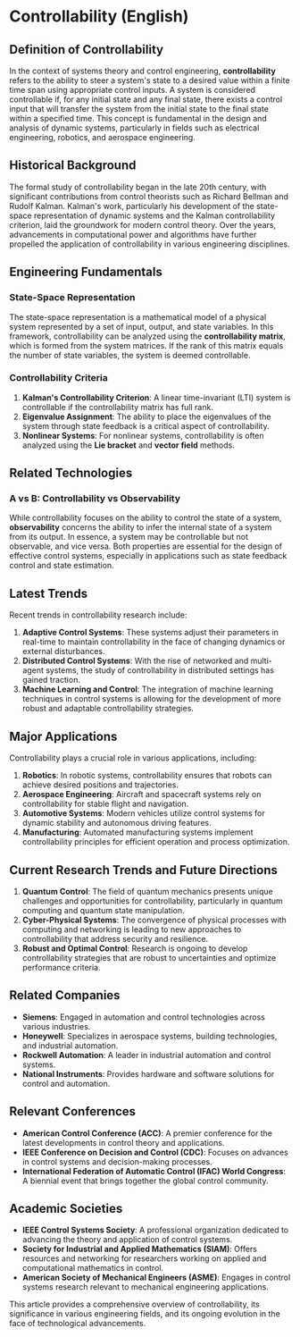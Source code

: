 # Controllability (English)

## Definition of Controllability

In the context of systems theory and control engineering, **controllability** refers to the ability to steer a system's state to a desired value within a finite time span using appropriate control inputs. A system is considered controllable if, for any initial state and any final state, there exists a control input that will transfer the system from the initial state to the final state within a specified time. This concept is fundamental in the design and analysis of dynamic systems, particularly in fields such as electrical engineering, robotics, and aerospace engineering.

## Historical Background

The formal study of controllability began in the late 20th century, with significant contributions from control theorists such as Richard Bellman and Rudolf Kalman. Kalman's work, particularly his development of the state-space representation of dynamic systems and the Kalman controllability criterion, laid the groundwork for modern control theory. Over the years, advancements in computational power and algorithms have further propelled the application of controllability in various engineering disciplines.

## Engineering Fundamentals

### State-Space Representation

The state-space representation is a mathematical model of a physical system represented by a set of input, output, and state variables. In this framework, controllability can be analyzed using the **controllability matrix**, which is formed from the system matrices. If the rank of this matrix equals the number of state variables, the system is deemed controllable.

### Controllability Criteria

1. **Kalman's Controllability Criterion**: A linear time-invariant (LTI) system is controllable if the controllability matrix has full rank.
2. **Eigenvalue Assignment**: The ability to place the eigenvalues of the system through state feedback is a critical aspect of controllability.
3. **Nonlinear Systems**: For nonlinear systems, controllability is often analyzed using the **Lie bracket** and **vector field** methods.

## Related Technologies

### A vs B: Controllability vs Observability

While controllability focuses on the ability to control the state of a system, **observability** concerns the ability to infer the internal state of a system from its output. In essence, a system may be controllable but not observable, and vice versa. Both properties are essential for the design of effective control systems, especially in applications such as state feedback control and state estimation.

## Latest Trends

Recent trends in controllability research include:

1. **Adaptive Control Systems**: These systems adjust their parameters in real-time to maintain controllability in the face of changing dynamics or external disturbances.
2. **Distributed Control Systems**: With the rise of networked and multi-agent systems, the study of controllability in distributed settings has gained traction.
3. **Machine Learning and Control**: The integration of machine learning techniques in control systems is allowing for the development of more robust and adaptable controllability strategies.

## Major Applications

Controllability plays a crucial role in various applications, including:

1. **Robotics**: In robotic systems, controllability ensures that robots can achieve desired positions and trajectories.
2. **Aerospace Engineering**: Aircraft and spacecraft systems rely on controllability for stable flight and navigation.
3. **Automotive Systems**: Modern vehicles utilize control systems for dynamic stability and autonomous driving features.
4. **Manufacturing**: Automated manufacturing systems implement controllability principles for efficient operation and process optimization.

## Current Research Trends and Future Directions

1. **Quantum Control**: The field of quantum mechanics presents unique challenges and opportunities for controllability, particularly in quantum computing and quantum state manipulation.
2. **Cyber-Physical Systems**: The convergence of physical processes with computing and networking is leading to new approaches to controllability that address security and resilience.
3. **Robust and Optimal Control**: Research is ongoing to develop controllability strategies that are robust to uncertainties and optimize performance criteria.

## Related Companies

- **Siemens**: Engaged in automation and control technologies across various industries.
- **Honeywell**: Specializes in aerospace systems, building technologies, and industrial automation.
- **Rockwell Automation**: A leader in industrial automation and control systems.
- **National Instruments**: Provides hardware and software solutions for control and automation.

## Relevant Conferences

- **American Control Conference (ACC)**: A premier conference for the latest developments in control theory and applications.
- **IEEE Conference on Decision and Control (CDC)**: Focuses on advances in control systems and decision-making processes.
- **International Federation of Automatic Control (IFAC) World Congress**: A biennial event that brings together the global control community.

## Academic Societies

- **IEEE Control Systems Society**: A professional organization dedicated to advancing the theory and application of control systems.
- **Society for Industrial and Applied Mathematics (SIAM)**: Offers resources and networking for researchers working on applied and computational mathematics in control.
- **American Society of Mechanical Engineers (ASME)**: Engages in control systems research relevant to mechanical engineering applications. 

This article provides a comprehensive overview of controllability, its significance in various engineering fields, and its ongoing evolution in the face of technological advancements.